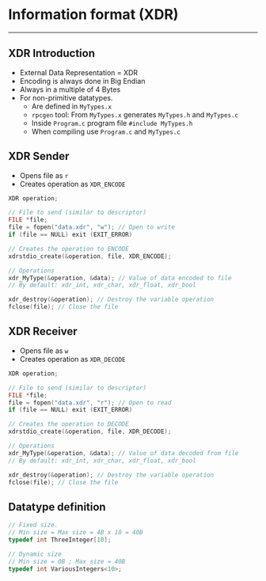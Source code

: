 # Information format (XDR)
---
## XDR Introduction
- External Data Representation = XDR
- Encoding is always done in Big Endian
- Always in a multiple of 4 Bytes
- For non-primitive datatypes.
	- Are defined in `MyTypes.x`
	- `rpcgen` tool:  From `MyTypes.x` generates `MyTypes.h`  and `MyTypes.c`
	- Inside `Program.c` program file `#include MyTypes.h`
	- When compiling use `Program.c` and `MyTypes.c`
## XDR Sender
- Opens file as `r`
- Creates operation as `XDR_ENCODE`
```C
XDR operation;

// File to send (similar to descriptor)
FILE *file;
file = fopen("data.xdr", "w"); // Open to write
if (file == NULL) exit (EXIT_ERROR)

// Creates the operation to ENCODE
xdrstdio_create(&operation, file, XDR_ENCODE);

// Operations
xdr_MyType(&operation, &data); // Value of data encoded to file
// By default: xdr_int, xdr_char, xdr_float, xdr_bool

xdr_destroy(&operation); // Destroy the variable operation
fclose(file); // Close the file
```
## XDR Receiver
- Opens file as `w`
- Creates operation as `XDR_DECODE`
```C
XDR operation;

// File to send (similar to descriptor)
FILE *file;
file = fopen("data.xdr", "r"); // Open to read
if (file == NULL) exit (EXIT_ERROR)

// Creates the operation to DECODE
xdrstdio_create(&operation, file, XDR_DECODE);

// Operations
xdr_MyType(&operation, &data); // Value of data decoded from file
// By default: xdr_int, xdr_char, xdr_float, xdr_bool

xdr_destroy(&operation); // Destroy the variable operation
fclose(file); // Close the file
```
## Datatype definition
```C
// Fixed size.
// Min size = Max size = 4B x 10 = 40B
typedef int ThreeInteger[10];

// Dynamic size
// Min size = 0B ; Max size = 40B
typedef int VariousIntegers<10>;
```